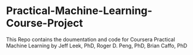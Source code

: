 Practical-Machine-Learning-Course-Project
====================================================
This Repo contains the doumentation and code for Coursera Practical Machine Learning
by Jeff Leek, PhD, Roger D. Peng, PhD, Brian Caffo, PhD
